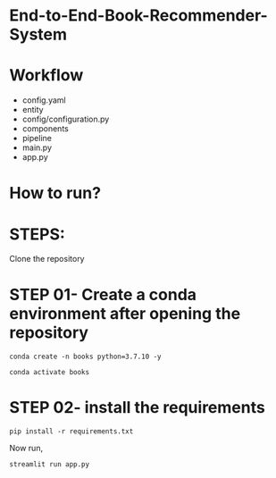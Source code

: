 # End-to-End-Book-Recommender-System

# Workflow

- config.yaml
- entity
- config/configuration.py
- components
- pipeline
- main.py
- app.py
# How to run?

# STEPS:

Clone the repository

# STEP 01- Create a conda environment after opening the repository

```
conda create -n books python=3.7.10 -y

```

```
conda activate books
```

# STEP 02- install the requirements

```
pip install -r requirements.txt
```
Now run,
```
streamlit run app.py
```
